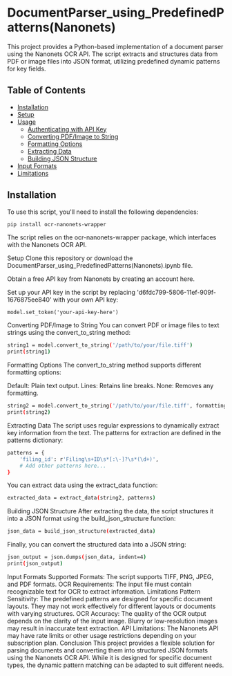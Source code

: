 # DocumentParser_using_PredefinedPatterns(Nanonets)

This project provides a Python-based implementation of a document parser using the Nanonets OCR API. The script extracts and structures data from PDF or image files into JSON format, utilizing predefined dynamic patterns for key fields.

## Table of Contents

- [Installation](#installation)
- [Setup](#setup)
- [Usage](#usage)
  - [Authenticating with API Key](#authenticating-with-api-key)
  - [Converting PDF/Image to String](#converting-pdfimage-to-string)
  - [Formatting Options](#formatting-options)
  - [Extracting Data](#extracting-data)
  - [Building JSON Structure](#building-json-structure)
- [Input Formats](#input-formats)
- [Limitations](#limitations)

## Installation

To use this script, you'll need to install the following dependencies:

```bash
pip install ocr-nanonets-wrapper
```
The script relies on the ocr-nanonets-wrapper package, which interfaces with the Nanonets OCR API.

Setup
Clone this repository or download the DocumentParser_using_PredefinedPatterns(Nanonets).ipynb file.

Obtain a free API key from Nanonets by creating an account here.

Set up your API key in the script by replacing 'd6fdc799-5806-11ef-909f-1676875ee840' with your own API key:

```script
model.set_token('your-api-key-here')
```

Converting PDF/Image to String
You can convert PDF or image files to text strings using the convert_to_string method:

```bash
string1 = model.convert_to_string('/path/to/your/file.tiff')
print(string1)
```
Formatting Options
The convert_to_string method supports different formatting options:

Default: Plain text output.
Lines: Retains line breaks.
None: Removes any formatting.

```bash
string2 = model.convert_to_string('/path/to/your/file.tiff', formatting='lines')
print(string2)
```
Extracting Data
The script uses regular expressions to dynamically extract key information from the text. The patterns for extraction are defined in the patterns dictionary:

```bash
patterns = {
    'filing_id': r'Filing\s+ID\s*[:\-]?\s*(\d+)',
    # Add other patterns here...
}
```
You can extract data using the extract_data function:

```bash
extracted_data = extract_data(string2, patterns)
```

Building JSON Structure
After extracting the data, the script structures it into a JSON format using the build_json_structure function:

```bash
json_data = build_json_structure(extracted_data)
```

Finally, you can convert the structured data into a JSON string:

```bash
json_output = json.dumps(json_data, indent=4)
print(json_output)
```

Input Formats
Supported Formats: The script supports TIFF, PNG, JPEG, and PDF formats.
OCR Requirements: The input file must contain recognizable text for OCR to extract information.
Limitations
Pattern Sensitivity: The predefined patterns are designed for specific document layouts. They may not work effectively for different layouts or documents with varying structures.
OCR Accuracy: The quality of the OCR output depends on the clarity of the input image. Blurry or low-resolution images may result in inaccurate text extraction.
API Limitations: The Nanonets API may have rate limits or other usage restrictions depending on your subscription plan.
Conclusion
This project provides a flexible solution for parsing documents and converting them into structured JSON formats using the Nanonets OCR API. While it is designed for specific document types, the dynamic pattern matching can be adapted to suit different needs.